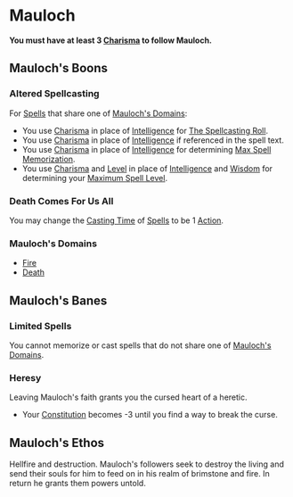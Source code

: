 # Mauloch
**You must have at least 3 [Charisma](../../../../Player%20Characters/Chosen%20Statistics/Charisma.md) to follow Mauloch.**
## Mauloch's Boons
### Altered Spellcasting
For [Spells](../../../Spells.md) that share one of [Mauloch's Domains](Mauloch.md#Mauloch's%20Domains):
- You use [Charisma](../../../../Player%20Characters/Chosen%20Statistics/Charisma.md) in place of [Intelligence](../../../../Player%20Characters/Chosen%20Statistics/Intelligence.md) for [The Spellcasting Roll](../../../Spellcasting.md#The%20Spellcasting%20Roll).
- You use [Charisma](../../../../Player%20Characters/Chosen%20Statistics/Charisma.md) in place of [Intelligence](../../../../Player%20Characters/Chosen%20Statistics/Intelligence.md) if referenced in the spell text.
- You use [Charisma](../../../../Player%20Characters/Chosen%20Statistics/Charisma.md) in place of [Intelligence](../../../../Player%20Characters/Chosen%20Statistics/Intelligence.md) for determining [Max Spell Memorization](../../../Spell%20Memorization.md).
- You use [Charisma](../../../../Player%20Characters/Chosen%20Statistics/Charisma.md) and [Level](../../../../Player%20Characters/Derived%20Statistics/Level.md) in place of [Intelligence](../../../../Player%20Characters/Chosen%20Statistics/Intelligence.md) and [Wisdom](../../../../Player%20Characters/Chosen%20Statistics/Wisdom.md) for determining your [Maximum Spell Level](../../../Spell%20Level.md#Max%20Spell%20Level).
### Death Comes For Us All
You may change the [Casting Time](../../../Spellcasting.md#Casting%20Time) of [Spells](../../../Spells.md) to be 1 [Action](../../../../Game%20Procedures/Action.md).
### Mauloch's Domains
- [Fire](../../../Spell%20Domains/Fire.md)
- [Death](../../../Spell%20Domains/Death.md)
## Mauloch's Banes
### Limited Spells
You cannot memorize or cast spells that do not share one of [Mauloch's Domains](Mauloch.md#Mauloch's%20Domains).
### Heresy
Leaving Mauloch's faith grants you the cursed heart of a heretic.
- Your [Constitution](../../../../Player%20Characters/Chosen%20Statistics/Constitution.md) becomes -3 until you find a way to break the curse.
## Mauloch's Ethos
Hellfire and destruction. Mauloch's followers seek to destroy the living and send their souls for him to feed on in his realm of brimstone and fire. In return he grants them powers untold.